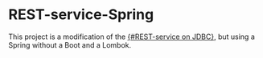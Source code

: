 # REST-service-Spring

This project is a modification of the  [{#REST-service on JDBC}](./https://github.com/DaryaSerova/REST-service-only-JDBC), 
but using a Spring without a Boot and a Lombok.